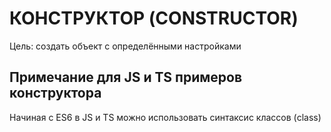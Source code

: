 # КОНСТРУКТОР (CONSTRUCTOR)

Цель: создать объект с определёнными настройками

## Примечание для JS и TS примеров конструктора

Начиная с ES6 в JS и TS можно использовать синтаксис классов (class)
